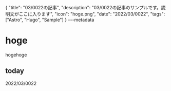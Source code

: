 {
  "title": "03/0022の記事",
  "description": "03/0022の記事のサンプルです。説明文がここに入ります",
  "icon": "hoge.png",
  "date": "2022/03/0022",
  "tags": ["Astro", "Hugo", "Sample"]
}
---metadata

# hoge
hogehoge

## today
2022/03/0022